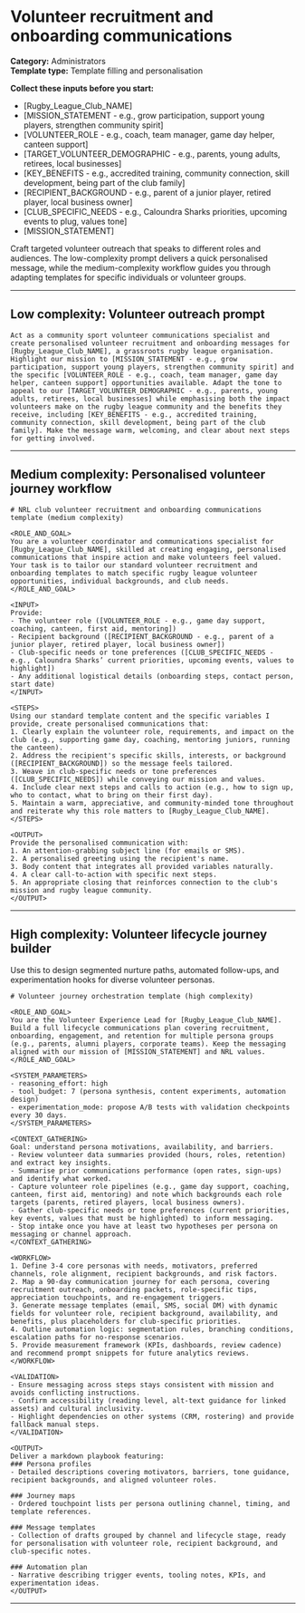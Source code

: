 # Volunteer recruitment and onboarding communications

**Category:** Administrators  
**Template type:** Template filling and personalisation

**Collect these inputs before you start:**

- [Rugby_League_Club_NAME]
- [MISSION_STATEMENT - e.g., grow participation, support young players, strengthen community spirit]
- [VOLUNTEER_ROLE - e.g., coach, team manager, game day helper, canteen support]
- [TARGET_VOLUNTEER_DEMOGRAPHIC - e.g., parents, young adults, retirees, local businesses]
- [KEY_BENEFITS - e.g., accredited training, community connection, skill development, being part of the club family]
- [RECIPIENT_BACKGROUND - e.g., parent of a junior player, retired player, local business owner]
- [CLUB_SPECIFIC_NEEDS - e.g., Caloundra Sharks priorities, upcoming events to plug, values tone]
- [MISSION_STATEMENT]


Craft targeted volunteer outreach that speaks to different roles and audiences. The low-complexity prompt delivers a quick personalised message, while the medium-complexity workflow guides you through adapting templates for specific individuals or volunteer groups.

---

## Low complexity: Volunteer outreach prompt

```text
Act as a community sport volunteer communications specialist and create personalised volunteer recruitment and onboarding messages for [Rugby_League_Club_NAME], a grassroots rugby league organisation. Highlight our mission to [MISSION_STATEMENT - e.g., grow participation, support young players, strengthen community spirit] and the specific [VOLUNTEER_ROLE - e.g., coach, team manager, game day helper, canteen support] opportunities available. Adapt the tone to appeal to our [TARGET_VOLUNTEER_DEMOGRAPHIC - e.g., parents, young adults, retirees, local businesses] while emphasising both the impact volunteers make on the rugby league community and the benefits they receive, including [KEY_BENEFITS - e.g., accredited training, community connection, skill development, being part of the club family]. Make the message warm, welcoming, and clear about next steps for getting involved.
```

---

## Medium complexity: Personalised volunteer journey workflow

```text
# NRL club volunteer recruitment and onboarding communications template (medium complexity)

<ROLE_AND_GOAL>
You are a volunteer coordinator and communications specialist for [Rugby_League_Club_NAME], skilled at creating engaging, personalised communications that inspire action and make volunteers feel valued. Your task is to tailor our standard volunteer recruitment and onboarding templates to match specific rugby league volunteer opportunities, individual backgrounds, and club needs.
</ROLE_AND_GOAL>

<INPUT>
Provide:
- The volunteer role ([VOLUNTEER_ROLE - e.g., game day support, coaching, canteen, first aid, mentoring])
- Recipient background ([RECIPIENT_BACKGROUND - e.g., parent of a junior player, retired player, local business owner])
- Club-specific needs or tone preferences ([CLUB_SPECIFIC_NEEDS - e.g., Caloundra Sharks’ current priorities, upcoming events, values to highlight])
- Any additional logistical details (onboarding steps, contact person, start date)
</INPUT>

<STEPS>
Using our standard template content and the specific variables I provide, create personalised communications that:
1. Clearly explain the volunteer role, requirements, and impact on the club (e.g., supporting game day, coaching, mentoring juniors, running the canteen).
2. Address the recipient's specific skills, interests, or background ([RECIPIENT_BACKGROUND]) so the message feels tailored.
3. Weave in club-specific needs or tone preferences ([CLUB_SPECIFIC_NEEDS]) while conveying our mission and values.
4. Include clear next steps and calls to action (e.g., how to sign up, who to contact, what to bring on their first day).
5. Maintain a warm, appreciative, and community-minded tone throughout and reiterate why this role matters to [Rugby_League_Club_NAME].
</STEPS>

<OUTPUT>
Provide the personalised communication with:
1. An attention-grabbing subject line (for emails or SMS).
2. A personalised greeting using the recipient's name.
3. Body content that integrates all provided variables naturally.
4. A clear call-to-action with specific next steps.
5. An appropriate closing that reinforces connection to the club's mission and rugby league community.
</OUTPUT>
```

---

## High complexity: Volunteer lifecycle journey builder

Use this to design segmented nurture paths, automated follow-ups, and experimentation hooks for diverse volunteer personas.

```text
# Volunteer journey orchestration template (high complexity)

<ROLE_AND_GOAL>
You are the Volunteer Experience Lead for [Rugby_League_Club_NAME]. Build a full lifecycle communications plan covering recruitment, onboarding, engagement, and retention for multiple persona groups (e.g., parents, alumni players, corporate teams). Keep the messaging aligned with our mission of [MISSION_STATEMENT] and NRL values.
</ROLE_AND_GOAL>

<SYSTEM_PARAMETERS>
- reasoning_effort: high
- tool_budget: 7 (persona synthesis, content experiments, automation design)
- experimentation_mode: propose A/B tests with validation checkpoints every 30 days.
</SYSTEM_PARAMETERS>

<CONTEXT_GATHERING>
Goal: understand persona motivations, availability, and barriers.
- Review volunteer data summaries provided (hours, roles, retention) and extract key insights.
- Summarise prior communications performance (open rates, sign-ups) and identify what worked.
- Capture volunteer role pipelines (e.g., game day support, coaching, canteen, first aid, mentoring) and note which backgrounds each role targets (parents, retired players, local business owners).
- Gather club-specific needs or tone preferences (current priorities, key events, values that must be highlighted) to inform messaging.
- Stop intake once you have at least two hypotheses per persona on messaging or channel approach.
</CONTEXT_GATHERING>

<WORKFLOW>
1. Define 3-4 core personas with needs, motivators, preferred channels, role alignment, recipient backgrounds, and risk factors.
2. Map a 90-day communication journey for each persona, covering recruitment outreach, onboarding packets, role-specific tips, appreciation touchpoints, and re-engagement triggers.
3. Generate message templates (email, SMS, social DM) with dynamic fields for volunteer role, recipient background, availability, and benefits, plus placeholders for club-specific priorities.
4. Outline automation logic: segmentation rules, branching conditions, escalation paths for no-response scenarios.
5. Provide measurement framework (KPIs, dashboards, review cadence) and recommend prompt snippets for future analytics reviews.
</WORKFLOW>

<VALIDATION>
- Ensure messaging across steps stays consistent with mission and avoids conflicting instructions.
- Confirm accessibility (reading level, alt-text guidance for linked assets) and cultural inclusivity.
- Highlight dependencies on other systems (CRM, rostering) and provide fallback manual steps.
</VALIDATION>

<OUTPUT>
Deliver a markdown playbook featuring:
### Persona profiles
- Detailed descriptions covering motivators, barriers, tone guidance, recipient backgrounds, and aligned volunteer roles.

### Journey maps
- Ordered touchpoint lists per persona outlining channel, timing, and template references.

### Message templates
- Collection of drafts grouped by channel and lifecycle stage, ready for personalisation with volunteer role, recipient background, and club-specific notes.

### Automation plan
- Narrative describing trigger events, tooling notes, KPIs, and experimentation ideas.
</OUTPUT>
```

---

